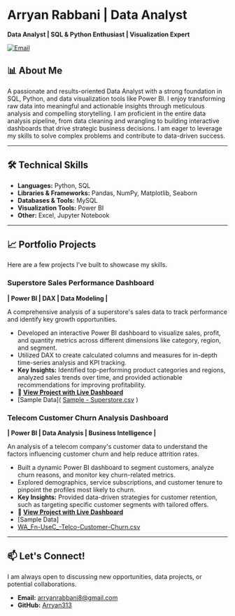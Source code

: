 # Arryan Rabbani | Data Analyst

**Data Analyst | SQL & Python Enthusiast | Visualization Expert**

[![Email](https://img.shields.io/badge/Email-arryanrabbani8@gmail.com-D14836?style=flat&logo=gmail&logoColor=white)](mailto:arryanrabbani8@gmail.com)


## 📊 About Me

A passionate and results-oriented Data Analyst with a strong foundation in SQL, Python, and data visualization tools like Power BI. I enjoy transforming raw data into meaningful and actionable insights through meticulous analysis and compelling storytelling. I am proficient in the entire data analysis pipeline, from data cleaning and wrangling to building interactive dashboards that drive strategic business decisions. I am eager to leverage my skills to solve complex problems and contribute to data-driven success.

---

## 🛠️ Technical Skills

*   **Languages:** Python, SQL
*   **Libraries & Frameworks:** Pandas, NumPy, Matplotlib, Seaborn
*   **Databases & Tools:** MySQL
*   **Visualization Tools:** Power BI
*   **Other:** Excel, Jupyter Notebook

---

## 📈 Portfolio Projects

Here are a few projects I've built to showcase my skills.

### Superstore Sales Performance Dashboard
**| Power BI | DAX | Data Modeling |**

A comprehensive analysis of a superstore's sales data to track performance and identify key growth opportunities.
*   Developed an interactive Power BI dashboard to visualize sales, profit, and quantity metrics across different dimensions like category, region, and segment.
*   Utilized DAX to create calculated columns and measures for in-depth time-series analysis and KPI tracking.
*   **Key Insights:** Identified top-performing product categories and regions, analyzed sales trends over time, and provided actionable recommendations for improving profitability.
*   **🔗 [View Project with Live Dashboard](https://app.powerbi.com/view?r=eyJrIjoiODlkYzQ3NTYtNTcyZC00OWNkLTljNzAtNWU3M2Y3YjBiNDBiIiwidCI6ImViZTg4MTMzLTg0NTMtNDM1Mi05MmI0LWY5OWNkMTU3NjIyYSIsImMiOjl9)**
*   [Sample Data](
[Sample - Superstore.csv](https://github.com/user-attachments/files/21956549/Sample.-.Superstore.csv)
)
        

### Telecom Customer Churn Analysis Dashboard
**| Power BI | Data Analysis | Business Intelligence |**

An analysis of a telecom company's customer data to understand the factors influencing customer churn and help reduce attrition rates.
*   Built a dynamic Power BI dashboard to segment customers, analyze churn reasons, and monitor key churn-related metrics.
*   Explored demographics, service subscriptions, and customer tenure to pinpoint the profiles most likely to churn.
*   **Key Insights:** Provided data-driven strategies for customer retention, such as targeting specific customer segments with tailored offers.
*   **🔗 [View Project with Live Dashboard](https://app.powerbi.com/view?r=eyJrIjoiZjI4OTY1ODUtMzU0Zi00MWM1LTljMzctODFhMWY2NWZjNmYzIiwidCI6ImViZTg4MTMzLTg0NTMtNDM1Mi05MmI0LWY5OWNkMTU3NjIyYSIsImMiOjl9)**
*   [Sample Data]
*   [WA_Fn-UseC_-Telco-Customer-Churn.csv](https://github.com/user-attachments/files/21956548/WA_Fn-UseC_-Telco-Customer-Churn.csv)


---

## 📫 Let's Connect!

I am always open to discussing new opportunities, data projects, or potential collaborations.

*   **Email:** [arryanrabbani8@gmail.com](mailto:arryanrabbani8@gmail.com)
*   **GitHub:** [Arryan313](https://github.com/Arryan313)
